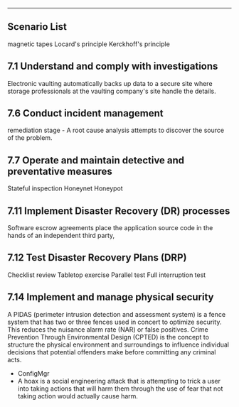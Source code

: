 

---

## Scenario List  

magnetic tapes
Locard's principle
Kerckhoff's principle

## 7.1 Understand and comply with investigations
Electronic vaulting automatically backs up data to a secure site where storage professionals at the vaulting company's site handle the details.

## 7.6 Conduct incident management
remediation stage -  A root cause analysis attempts to discover the source of the problem.

## 7.7 Operate and maintain detective and preventative measures
Stateful inspection
Honeynet
Honeypot

## 7.11 Implement Disaster Recovery (DR) processes
Software escrow agreements place the application source code in the hands of an independent third party, 

## 7.12 Test Disaster Recovery Plans (DRP)
Checklist review
Tabletop exercise
Parallel test
Full interruption test

## 7.14 Implement and manage physical security
A PIDAS (perimeter intrusion detection and assessment system) is a fence system that has two or three fences used in concert to optimize security.
This reduces the nuisance alarm rate (NAR) or false positives. Crime Prevention Through Environmental Design (CPTED) is the concept to structure the physical environment and surroundings to influence individual decisions that potential offenders make before committing any criminal acts.

- ConfigMgr
- A hoax is a social engineering attack that is attempting to trick a user into taking actions that will harm them through the use of fear that not taking action would actually cause harm.

